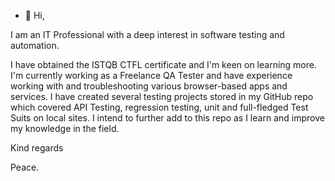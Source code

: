 - 👋 Hi,

I am an IT Professional with a deep interest in software testing and automation.

I have obtained the ISTQB CTFL certificate and I'm keen on learning more. I'm currently working as a Freelance QA Tester and have experience working with and troubleshooting various browser-based apps and services. I have created several testing projects stored in my GitHub repo which covered API Testing, regression testing, unit and full-fledged Test Suits on local sites. I intend to further add to this repo as I learn and improve my knowledge in the field. 

Kind regards

Peace.
